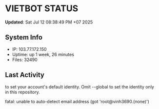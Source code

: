 # VIETBOT STATUS
**Updated**: Sat Jul 12 08:38:49 PM +07 2025

## System Info
- IP: 103.77.172.150
- Uptime: up 1 week, 26 minutes
- Files: 32490

## Last Activity

to set your account's default identity.
Omit --global to set the identity only in this repository.

fatal: unable to auto-detect email address (got 'root@vinh3690.(none)')
